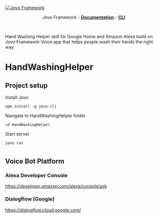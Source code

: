 [![Jovo Framework](https://www.jovo.tech/img/github-logo.png)](https://www.jovo.tech)

<p align="center">
Jovo Framework - 
<a href="https://www.jovo.tech/framework/docs/"><strong>Documentation</strong></a> -
<a href="https://github.com/jovotech/jovo-cli"><strong>CLI </strong></a>  </p>
<br/>

Hand Washing Helper skill for Google Home and Amazon Alexa build on Jovo Framework
Voice app that helps people wash their hands the right way
# HandWashingHelper

## Project setup

Install Jovo

```
npm install -g jovo-cli
```

Navigate to HandWashingHelper folder

```
cd HandWashingHelper
```

Start server

```
jovo run
```

#

## Voice Bot Platform

### Alexa Developer Console

https://developer.amazon.com/alexa/console/ask

### Dialogflow (Google)

https://dialogflow.cloud.google.com/

#